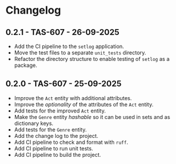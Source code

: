 # Changelog

## 0.2.1 - TAS-607 - 26-09-2025
  - Add the CI pipeline to the `setlog` application.
  - Move the test files to a separate `unit_tests` directory.
  - Refactor the directory structure to enable testing of `setlog` as a package.

## 0.2.0 - TAS-607 - 25-09-2025
  - Improve the `Act` entity with additional attributes.
  - Improve the _optionality_ of the attributes of the `Act` entity.
  - Add tests for the improved `Act` entity.
  - Make the `Genre` entity _hashable_ so it can be used in sets and as dictionary keys.
  - Add tests for the `Genre` entity.
  - Add the change log to the project.
  - Add CI pipeline to check and format with `ruff`.
  - Add CI pipeline to run unit tests.
  - Add CI pipeline to build the project.
